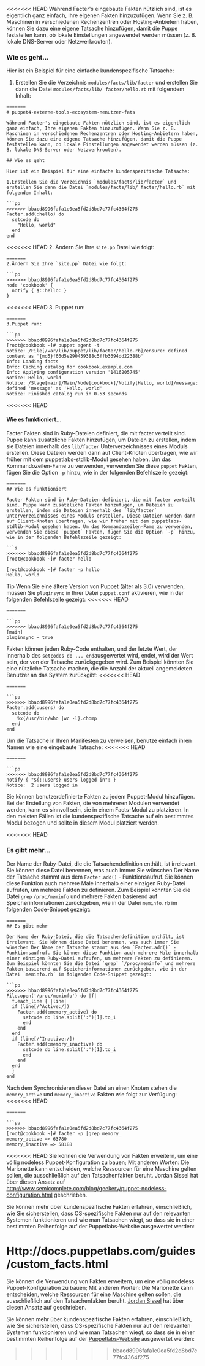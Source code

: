 <<<<<<< HEAD
Während Facter's eingebaute Fakten nützlich sind, ist es eigentlich ganz einfach, Ihre eigenen Fakten hinzuzufügen. Wenn Sie z. B. Maschinen in verschiedenen Rechenzentren oder Hosting-Anbietern haben, können Sie dazu eine eigene Tatsache hinzufügen, damit die Puppe feststellen kann, ob lokale Einstellungen angewendet werden müssen (z. B. lokale DNS-Server oder Netzwerkrouten).

### Wie es geht...

Hier ist ein Beispiel für eine einfache kundenspezifische Tatsache:

1. Erstellen Sie die Verzeichnis `modules/facts/lib/facter` und erstellen Sie dann die Datei `modules/facts/lib/ facter/hello.rb` mit folgendem Inhalt:
```
=======
# puppet4-externe-tools-ecosystem-nenutzer-fats

Während Facter's eingebaute Fakten nützlich sind, ist es eigentlich ganz einfach, Ihre eigenen Fakten hinzuzufügen. Wenn Sie z. B. Maschinen in verschiedenen Rechenzentren oder Hosting-Anbietern haben, können Sie dazu eine eigene Tatsache hinzufügen, damit die Puppe feststellen kann, ob lokale Einstellungen angewendet werden müssen (z. B. lokale DNS-Server oder Netzwerkrouten).

## Wie es geht

Hier ist ein Beispiel für eine einfache kundenspezifische Tatsache:

1.Erstellen Sie die Verzeichnis `modules/facts/lib/facter` und erstellen Sie dann die Datei `modules/facts/lib/ facter/hello.rb` mit folgendem Inhalt:

```pp
>>>>>>> bbacd8996fafa1e0ea5fd2d8bd7c77fc4364f275
Facter.add(:hello) do
  setcode do
    "Hello, world"
  end
end
```

<<<<<<< HEAD
2. Ändern Sie Ihre `site.pp` Datei wie folgt:
```
=======
2.Ändern Sie Ihre `site.pp` Datei wie folgt:

```pp
>>>>>>> bbacd8996fafa1e0ea5fd2d8bd7c77fc4364f275
node 'cookbook' {
  notify { $::hello: }
}
```

<<<<<<< HEAD
3. Puppet run:
```
=======
3.Puppet run:

```pp
>>>>>>> bbacd8996fafa1e0ea5fd2d8bd7c77fc4364f275
[root@cookbook ~]# puppet agent -t
Notice: /File[/var/lib/puppet/lib/facter/hello.rb]/ensure: defined content as '{md5}f66d5e290459388c5ffb3694dd22388b'
Info: Loading facts
Info: Caching catalog for cookbook.example.com
Info: Applying configuration version '1416205745'
Notice: Hello, world
Notice: /Stage[main]/Main/Node[cookbook]/Notify[Hello, world]/message: defined 'message' as 'Hello, world'
Notice: Finished catalog run in 0.53 seconds
```

<<<<<<< HEAD
#### Wie es funktioniert...

Facter Fakten sind in Ruby-Dateien definiert, die mit facter verteilt sind. Puppe kann zusätzliche Fakten hinzufügen, um Dateien zu erstellen, indem sie Dateien innerhalb des `lib/facter` Unterverzeichnisses eines Moduls erstellen. Diese Dateien werden dann auf Client-Knoten übertragen, wie wir früher mit dem puppetlabs-stdlib-Modul gesehen haben. Um das Kommandozeilen-Fame zu verwenden, verwenden Sie diese `puppet` Fakten, fügen Sie die Option `-p` hinzu, wie in der folgenden Befehlszeile gezeigt:
```
=======
## Wie es funktioniert

Facter Fakten sind in Ruby-Dateien definiert, die mit facter verteilt sind. Puppe kann zusätzliche Fakten hinzufügen, um Dateien zu erstellen, indem sie Dateien innerhalb des `lib/facter` Unterverzeichnisses eines Moduls erstellen. Diese Dateien werden dann auf Client-Knoten übertragen, wie wir früher mit dem puppetlabs-stdlib-Modul gesehen haben. Um das Kommandozeilen-Fame zu verwenden, verwenden Sie diese `puppet` Fakten, fügen Sie die Option `-p` hinzu, wie in der folgenden Befehlszeile gezeigt:

```s
>>>>>>> bbacd8996fafa1e0ea5fd2d8bd7c77fc4364f275
[root@cookbook ~]# facter hello

[root@cookbook ~]# facter -p hello
Hello, world
```

Tip
Wenn Sie eine ältere Version von Puppet (älter als 3.0) verwenden, müssen Sie `pluginsync` in Ihrer Datei `puppet.conf` aktivieren, wie in der folgenden Befehlszeile gezeigt:
<<<<<<< HEAD
```
=======

```pp
>>>>>>> bbacd8996fafa1e0ea5fd2d8bd7c77fc4364f275
[main]
pluginsync = true
```

Fakten können jeden Ruby-Code enthalten, und der letzte Wert, der innerhalb des `setcodes do ... end`ausgewertet wird, endet, wird der Wert sein, der von der Tatsache zurückgegeben wird. Zum Beispiel könnten Sie eine nützliche Tatsache machen, die die Anzahl der aktuell angemeldeten Benutzer an das System zurückgibt:
<<<<<<< HEAD
```
=======

```pp
>>>>>>> bbacd8996fafa1e0ea5fd2d8bd7c77fc4364f275
Facter.add(:users) do
  setcode do
    %x{/usr/bin/who |wc -l}.chomp
  end
end
```

Um die Tatsache in Ihren Manifesten zu verweisen, benutze einfach ihren Namen wie eine eingebaute Tatsache:
<<<<<<< HEAD
```
=======

```pp
>>>>>>> bbacd8996fafa1e0ea5fd2d8bd7c77fc4364f275
notify { "${::users} users logged in": }
Notice:  2 users logged in
```

Sie können benutzerdefinierte Fakten zu jedem Puppet-Modul hinzufügen. Bei der Erstellung von Fakten, die von mehreren Modulen verwendet werden, kann es sinnvoll sein, sie in einem Facts-Modul zu platzieren. In den meisten Fällen ist die kundenspezifische Tatsache auf ein bestimmtes Modul bezogen und sollte in diesem Modul platziert werden.

<<<<<<< HEAD
### Es gibt mehr...

Der Name der Ruby-Datei, die die Tatsachendefinition enthält, ist irrelevant. Sie können diese Datei benennen, was auch immer Sie wünschen Der Name der Tatsache stammt aus dem `Facter.add()` - Funktionsaufruf. Sie können diese Funktion auch mehrere Male innerhalb einer einzigen Ruby-Datei aufrufen, um mehrere Fakten zu definieren. Zum Beispiel könnten Sie die Datei `grep` `/proc/meminfo` und mehrere Fakten basierend auf Speicherinformationen zurückgeben, wie in der Datei `meminfo.rb` im folgenden Code-Snippet gezeigt:
```
=======
## Es gibt mehr

Der Name der Ruby-Datei, die die Tatsachendefinition enthält, ist irrelevant. Sie können diese Datei benennen, was auch immer Sie wünschen Der Name der Tatsache stammt aus dem `Facter.add()` - Funktionsaufruf. Sie können diese Funktion auch mehrere Male innerhalb einer einzigen Ruby-Datei aufrufen, um mehrere Fakten zu definieren. Zum Beispiel könnten Sie die Datei `grep` `/proc/meminfo` und mehrere Fakten basierend auf Speicherinformationen zurückgeben, wie in der Datei `meminfo.rb` im folgenden Code-Snippet gezeigt:

```pp
>>>>>>> bbacd8996fafa1e0ea5fd2d8bd7c77fc4364f275
File.open('/proc/meminfo') do |f|
  f.each_line { |line|
  if (line[/^Active:/])
    Facter.add(:memory_active) do
      setcode do line.split(':')[1].to_i
      end
    end
  end
  if (line[/^Inactive:/])
    Facter.add(:memory_inactive) do
      setcode do line.split(':')[1].to_i
      end
    end
  end
  }
end
```

Nach dem Synchronisieren dieser Datei an einen Knoten stehen die `memory_active` und `memory_inactive` Fakten wie folgt zur Verfügung:
<<<<<<< HEAD
```
=======

```pp
>>>>>>> bbacd8996fafa1e0ea5fd2d8bd7c77fc4364f275
[root@cookbook ~]# facter -p |grep memory_
memory_active => 63780
memory_inactive => 58188
```

<<<<<<< HEAD
Sie können die Verwendung von Fakten erweitern, um eine völlig nodeless Puppet-Konfiguration zu bauen; Mit anderen Worten: Die Marionette kann entscheiden, welche Ressourcen für eine Maschine gelten sollen, die ausschließlich auf den Tatsachenfakten beruht. Jordan Sissel hat über diesen Ansatz auf http://www.semicomplete.com/blog/geekery/puppet-nodeless-configuration.html geschrieben.

Sie können mehr über kundenspezifische Fakten erfahren, einschließlich, wie Sie sicherstellen, dass OS-spezifische Fakten nur auf den relevanten Systemen funktionieren und wie man Tatsachen wiegt, so dass sie in einer bestimmten Reihenfolge auf der Puppetlabs-Website ausgewertet werden:

Http://docs.puppetlabs.com/guides/custom_facts.html
=======
Sie können die Verwendung von Fakten erweitern, um eine völlig nodeless Puppet-Konfiguration zu bauen; Mit anderen Worten: Die Marionette kann entscheiden, welche Ressourcen für eine Maschine gelten sollen, die ausschließlich auf den Tatsachenfakten beruht. [Jordan Sissel]( http://www.semicomplete.com/blog/geekery/puppet-nodeless-configuration.html) hat über diesen Ansatz auf geschrieben.

Sie können mehr über kundenspezifische Fakten erfahren, einschließlich, wie Sie sicherstellen, dass OS-spezifische Fakten nur auf den relevanten Systemen funktionieren und wie man Tatsachen wiegt, so dass sie in einer bestimmten Reihenfolge auf der [Puppetlabs-Website](Http://docs.puppetlabs.com/guides/custom_facts.html) ausgewertet werden:
>>>>>>> bbacd8996fafa1e0ea5fd2d8bd7c77fc4364f275
